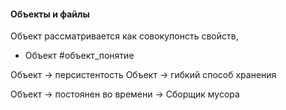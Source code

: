 #### Объекты и файлы
Объект рассматривается как совокупонсть свойств, 

* Объект #объект_понятие



Объект -> персистентость
Объект -> гибкий способ хранения

Объект -> постоянен во времени -> Сборщик мусора